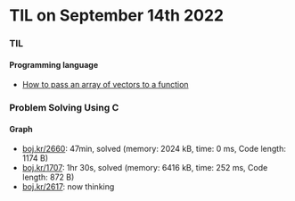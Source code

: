 # **TIL on September 14th 2022**
### TIL
#### Programming language
- [How to pass an array of vectors to a function](../../../Languages/C/pass-vector-array-09-14-2022.md)

### Problem Solving Using C
#### Graph
- [boj.kr/2660](../../../Problem%20Solving/boj/Graph/2660-09-14-2022.cpp): 47min, solved (memory: 2024 kB, time: 0 ms, Code length: 1174 B)
- [boj.kr/1707](../../../Problem%20Solving/boj/Graph/1707-09-14-2022.cpp): 1hr 30s, solved (memory: 6416 kB, time: 252 ms, Code length: 872 B)
- [boj.kr/2617](../../../Problem%20Solving/boj/Graph/2617-09-14-2022.cpp): now thinking
